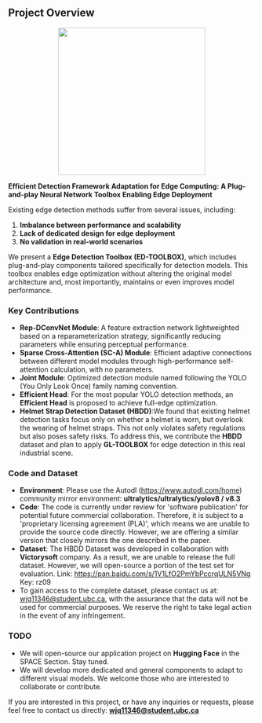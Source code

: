 ## Project Overview
<div align=center>
<img src="https://github.com/user-attachments/assets/a49d7a2b-6010-4a29-bf59-656da7fa5e38" width="300px">
</div>

**Efficient Detection Framework Adaptation for Edge Computing: A Plug-and-play Neural Network Toolbox Enabling Edge Deployment**

Existing edge detection methods suffer from several issues, including:
1. **Imbalance between performance and scalability**
2. **Lack of dedicated design for edge deployment**
3. **No validation in real-world scenarios**

We present a **Edge Detection Toolbox (ED-TOOLBOX)**, which includes plug-and-play components tailored specifically for detection models. This toolbox enables edge optimization without altering the original model architecture and, most importantly, maintains or even improves model performance.

### Key Contributions

- **Rep-DConvNet Module**: A feature extraction network lightweighted based on a reparameterization strategy, significantly reducing parameters while ensuring perceptual performance.
- **Sparse Cross-Attention (SC-A) Module**: Efficient adaptive connections between different model modules through high-performance self-attention calculation, with no parameters.
- **Joint Module**: Optimized detection module named following the YOLO (You Only Look Once) family naming convention.
- **Efficient Head**: For the most popular YOLO detection methods, an **Efficient Head** is proposed to achieve full-edge optimization.
- **Helmet Strap Detection Dataset (HBDD)**:We found that existing helmet detection tasks focus only on whether a helmet is worn, but overlook the wearing of helmet straps. This not only violates safety regulations but also poses safety risks. To address this, we contribute the **HBDD** dataset and plan to apply **GL-TOOLBOX** for edge detection in this real industrial scene.

### Code and Dataset
- **Environment**: Please use the Autodl (https://www.autodl.com/home) community mirror environment: **ultralytics/ultralytics/yolov8 / v8.3** 
- **Code**: The code is currently under review for 'software publication' for potential future commercial collaboration. Therefore, it is subject to a 'proprietary licensing agreement (PLA)', which means we are unable to provide the source code directly. However, we are offering a similar version that closely mirrors the one described in the paper.
- **Dataset**: The HBDD Dataset was developed in collaboration with **Victorysoft** company. As a result, we are unable to release the full dataset. However, we will open-source a portion of the test set for evaluation. Link: https://pan.baidu.com/s/1V1LfO2PmYbPccrqULN5VNg Key: rz09
- To gain access to the complete dataset, please contact us at: wjq11346@student.ubc.ca, with the assurance that the data will not be used for commercial purposes. We reserve the right to take legal action in the event of any infringement.

### TODO

- We will open-source our application project on **Hugging Face** in the SPACE Section. Stay tuned.
- We will develop more dedicated and general components to adapt to different visual models. We welcome those who are interested to collaborate or contribute.

If you are interested in this project, or have any inquiries or requests, please feel free to contact us directly: **wjq11346@student.ubc.ca**
